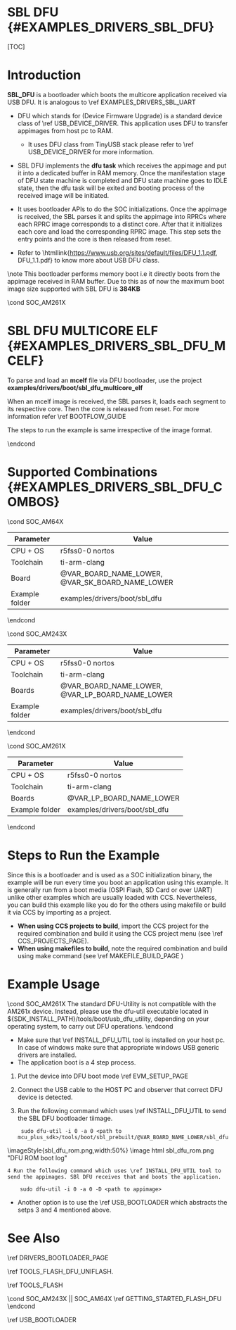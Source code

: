# SBL DFU {#EXAMPLES_DRIVERS_SBL_DFU}

[TOC]

# Introduction


**SBL_DFU** is a bootloader which boots the multicore application received via USB DFU. It is analogous to \ref EXAMPLES_DRIVERS_SBL_UART

- DFU which stands for (Device Firmware Upgrade) is a standard device class of \ref USB_DEVICE_DRIVER. This application uses DFU to transfer appimages from host pc to RAM. 

	- It uses DFU class from TinyUSB stack please refer to \ref USB_DEVICE_DRIVER for more information. 

- SBL DFU implements the **dfu task** which receives the appimage and put it into a dedicated buffer in RAM memory. Once the manifestation stage of DFU state machine is completed and DFU state machine goes to IDLE state, then the dfu task will be exited and booting process of the received image will be initiated. 

- It uses bootloader APIs to do the SOC initializations. Once the appimage is received, the SBL parses it and splits the appimage into RPRCs where each RPRC image corresponds to a distinct core. 
After that it initializes each core and load the corresponding RPRC image. This step sets the entry points and the core is then released from reset. 

- Refer to \htmllink{https://www.usb.org/sites/default/files/DFU_1.1.pdf, DFU_1.1.pdf} to know more about USB DFU class. 

\note This bootloader performs memory boot i.e it directly boots from the appimage received in RAM buffer. Due to this as of now the maximum boot image size supported with SBL DFU is **384KB**

\cond SOC_AM261X

# SBL DFU MULTICORE ELF {#EXAMPLES_DRIVERS_SBL_DFU_MCELF}

To parse and load an **mcelf** file via DFU bootloader, use the project **examples/drivers/boot/sbl_dfu_multicore_elf**

When an mcelf image is received, the SBL parses it, loads each segment to its respective core. Then the core is released from reset. For more information refer \ref BOOTFLOW_GUIDE

The steps to run the example is same irrespective of the image format.

\endcond

# Supported Combinations {#EXAMPLES_DRIVERS_SBL_DFU_COMBOS}

\cond SOC_AM64X

 Parameter      | Value
 ---------------|-----------
 CPU + OS       | r5fss0-0 nortos
 Toolchain      | ti-arm-clang
 Board          | @VAR_BOARD_NAME_LOWER, @VAR_SK_BOARD_NAME_LOWER
 Example folder | examples/drivers/boot/sbl_dfu

\endcond

\cond SOC_AM243X

 Parameter      | Value
 ---------------|-----------
 CPU + OS       | r5fss0-0 nortos
 Toolchain      | ti-arm-clang
 Boards         | @VAR_BOARD_NAME_LOWER, @VAR_LP_BOARD_NAME_LOWER
 Example folder | examples/drivers/boot/sbl_dfu

\endcond

\cond SOC_AM261X

 Parameter      | Value
 ---------------|-----------
 CPU + OS       | r5fss0-0 nortos
 Toolchain      | ti-arm-clang
 Boards         | @VAR_LP_BOARD_NAME_LOWER
 Example folder | examples/drivers/boot/sbl_dfu

\endcond

# Steps to Run the Example

Since this is a bootloader and is used as a SOC initialization binary, the example will be run every time you boot an application using this example. It is generally run from a boot media (OSPI Flash, SD Card or over UART) unlike other examples which are usually loaded with CCS. Nevertheless, you can build this example like you do for the others using makefile or build it via CCS by importing as a project.

- **When using CCS projects to build**, import the CCS project for the required combination
  and build it using the CCS project menu (see \ref CCS_PROJECTS_PAGE).
- **When using makefiles to build**, note the required combination and build using
  make command (see \ref MAKEFILE_BUILD_PAGE )

# Example Usage

\cond SOC_AM261X 
The standard DFU-Utility is not compatible with the AM261x device. Instead, please use the dfu-util executable located in ${SDK_INSTALL_PATH}/tools/boot/usb_dfu_utility, depending on your operating system, to carry out DFU operations.
\endcond

- Make sure that \ref INSTALL_DFU_UTIL tool is installed on your host pc. In case of windows make sure that appropriate windows USB generic drivers are installed. 
- The application boot is a 4 step process. 

1. Put the device into DFU boot mode \ref EVM_SETUP_PAGE
2. Connect the USB cable to the HOST PC and observer that correct DFU device is detected. 
3. Run the following command which uses \ref INSTALL_DFU_UTIL to send the SBL DFU bootloader tiimage. 


        sudo dfu-util -i 0 -a 0 <path to mcu_plus_sdk>/tools/boot/sbl_prebuilt/@VAR_BOARD_NAME_LOWER/sbl_dfu.release.hs_fs.tiimage 

 \imageStyle{sbl_dfu_rom.png,width:50%}
 \image html sbl_dfu_rom.png "DFU ROM boot log"

    4 Run the following command which uses \ref INSTALL_DFU_UTIL tool to send the appimages. SBl DFU receives that and boots the application. 

        sudo dfu-util -i 0 -a 0 -D <path to appimage>

- Another option is to use the \ref USB_BOOTLOADER which abstracts the setps 3 and 4 mentioned above. 

# See Also

\ref DRIVERS_BOOTLOADER_PAGE

\ref TOOLS_FLASH_DFU_UNIFLASH. 

\ref TOOLS_FLASH

\cond SOC_AM243X || SOC_AM64X
\ref GETTING_STARTED_FLASH_DFU
\endcond

\ref USB_BOOTLOADER 


